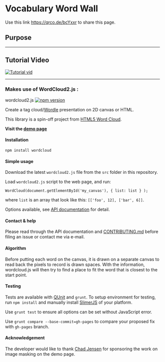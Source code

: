 # Vocabulary Word Wall 
Use this link https://qrco.de/bcYxxr to share this page.

## Purpose





______________________________________________________

## Tutorial Video

[![Tutorial vid](https://yt-embed.herokuapp.com/embed?v=2is9cc4QHS8&t=3s)](https://www.youtube.com/watch?v=2is9cc4QHS8&t=3s  "Tutorial Vid")






_______________________________________________________

### Makes use of WordCloud2.js :
wordcloud2.js [![npm version](https://badge.fury.io/js/wordcloud.svg)](http://badge.fury.io/js/wordcloud)

Create a tag cloud/[Wordle](http://www.wordle.net/) presentation on 2D canvas or HTML.

This library is a spin-off project from [HTML5 Word Cloud](https://github.com/timdream/wordcloud).

**Visit the [demo page](https://timdream.org/wordcloud2.js/)**

#### Installation

    npm install wordcloud

#### Simple usage

Download the latest `wordcloud2.js` file from the `src` folder in this repository.

Load `wordcloud2.js` script to the web page, and run:

    WordCloud(document.getElementById('my_canvas'), { list: list } );

where `list` is an array that look like this: `[['foo', 12], ['bar', 6]]`.

Options available, see [API documentation](./API.md) for detail.

#### Contact & help

Please read through the API documentation and [CONTRIBUTING.md](./CONTRIBUTING.md) before filing an issue or contact me via e-mail.

#### Algorithm

Before putting each word on the canvas, it is drawn on a separate canvas to read back the pixels to record is drawn spaces.
With the information, wordcloud.js will then try to find a place to fit the word that is closest to the start point.

#### Testing

Tests are available with [QUnit](https://qunitjs.com/) and `grunt`.
To setup environment for testing, run `npm install` and manually install [SlimerJS](https://slimerjs.org/) of your platform.

Use `grunt test` to ensure all options can be set without JavaScript error.

Use `grunt compare --base-commit=gh-pages` to compare your proposed fix with `gh-pages` branch.

#### Acknowledgement

The developer would like to thank [Chad Jensen](mailto:scubaaddiction@gmail.com) for sponsoring the work on image masking on the demo page.
